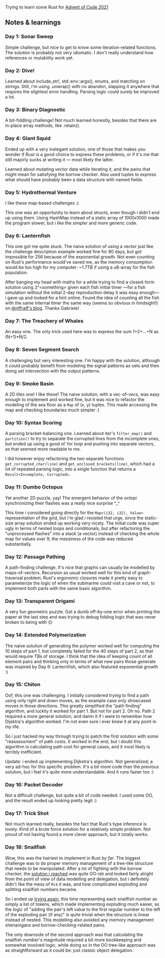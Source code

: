 Trying to learn some Rust for [Advent of Code 2021](https://adventofcode.com/2021/)

## Notes & learnings

### Day 1: Sonar Sweep
Simple challenge, but nice to get to know some iteration-related functions. The solution is probably not very idiomatic. I don't really understand how references or mutability work yet.

### Day 2: Dive!
Learned about include_str!, std::env::args(), enums, and matching on strings. Still, i'm using .unwrap() with no abandon, slapping it anywhere that requires the slightest error handling. Parsing logic could surely be improved a lot.

### Day 3: Binary Diagnostic
A bit-fiddling challenge! Not much learned honestly, besides that there are in-place array methods, like .retain().

### Day 4: Giant Squid
Ended up with a very inelegant solution, one of those that makes you wonder if Rust is a good choice to express these problems, or if it's me that still majorly sucks at writing it — most likely the latter.

Learned about mutating vector data while iterating it, and the pains that might mean for satisfying the borrow checker. Also used tuples to express what should have probably been a data structure with named fields.

### Day 5: Hydrothermal Venture
I like these map-based challenges :)

This one was an opportunity to learn about structs, even though i didn't end up using them. Using HashMap instead of a static array of 1000x1000 made the program slower, but i like the simpler and more generic code.

### Day 6: Lanternfish
This one got me quite stuck. The naive solution of using a vector just like the challenge description example worked fine for 80 days, but got impossible for 256 because of the exponential growth. Not even counting on Rust's performance would've saved me, as the memory consumption would be too high for my computer: ~1.7TB if using a u8-array for the fish population.

After banging my head with maths for a while trying to find a closed-form solution using 2^\<something\> given each fish initial timer —for a fish simulation without the initial 2-day reproduction delay it was easy enough— i gave up and looked for a hint online. Found the idea of counting all the fish with the same internal timer the same way (seems so obvious in hindsight!) on [@riffraff's blog](https://riffraff.info/2021/12/advent-of-code-2021-day-6/). Thanks Gabriele!

### Day 7: The Treachery of Whales
An easy one. The only trick used here was to express the sum 1+2+...+N as (N+1)*N/2.

### Day 8: Seven Segment Search
A challenging but very interesting one. I'm happy with the solution, although it could probably benefit from modeling the signal patterns as sets and then doing set intersection with the output patterns.

### Day 9: Smoke Basin
A 2D tiles one! I like these! The naive solution, with a vec-of-vecs, was easy enough to implement and worked fine, but it was nice to refactor the modeling of the sea floor as a `Map` of (x, y) tuples. This made accessing the map and checking boundaries much simpler :)

### Day 10: Syntax Scoring
A parsing bracket-balancing one. Learned about iter's `filter_map()` and `partition()` to try to separate the corrupted lines from the incomplete ones, but ended up using a good ol' for loop and pushing into separate vectors, as that seemed more readable to me.

I did however enjoy refactoring the two separate functions `get_corrupted_char(line)` and `get_unclosed_brackets(line)`, which had a lot of repeated parsing logic, into a single function that returns a `Result<Incomplete, Corrupted>`.

### Day 11: Dumbo Octopus
Yet another 2D puzzle, yay! The emergent behavior of the octopi synchronizing their flashes was a really nice surprise ^_^

This time i considered going directly for the `Map<(i32, i32), Value>` representation of the grid, but i'm glad i resisted that urge, since the static-size array solution ended up working very nicely. The initial code was super ugly in terms of nested loops and conditionals, but after refactoring the "unprocessed flashes" into a stack (a vector) instead of checking the whole map for values over 9, the messiness of the code was reduced substantially.

### Day 12: Passage Pathing
A path-finding challenge. It's nice that graphs can usually be modelled by maps-of-vectors. Recursion as usual worked well for this kind of graph-traversal problem. Rust's ergonomic closures made it pretty easy to parameterize the logic of when the submarine could visit a cave or not, to implement both parts with the same basic algorithm.

### Day 13: Transparent Origami
A very fun geometric puzzle. Got a dumb off-by-one error when printing the paper at the last step and was trying to debug folding logic that was never broken to being with 😖

### Day 14: Extended Polymerization
The naive solution of generating the polymer worked well for computing the 10 steps of part 1, but completely failed for the 40 steps of part 2, as that would require TBs of storage. I think that the idea of keeping count of all element pairs and thinking only in terms of what new pairs those generate was inspired by Day 6: Lanternfish, which also featured exponential growth :)

### Day 15: Chiton
Oof, this one was challenging. I initially considered trying to find a path using only right and down moves, as the example case only showcased moves in those directions. This greatly simplified the "path finding" algorithm, and luckily it worked for part 1. But not for part 2. Oh no. Path 2 required a more general solution, and damn it if i were to remember how Dijsktra's algorithm worked. I'm not even sure i ever knew it at any point in my life.

So i just hacked my way through trying to patch the first solution with some "reassessment" of path costs. It worked in the end, but i doubt this algorithm is calculating path cost for general cases, and it most likely is terribly inefficient.

Update: i ended up implementing Dijkstra's algorithm. Not generalized; a very ad-hoc for this specific problem. It's a bit more code than the previous solution, but i feel it's quite more understandable. And it runs faster too :)

### Day 16: Packet Decoder
Not a difficult challenge, but quite a bit of code needed. I used some OO, and the result ended up looking pretty legit :)

### Day 17: Trick Shot
Not much learned really, besides the fact that Rust's type inference is lovely. Kind of a brute force solution for a relatively simple problem. Not proud of not having found a more clever approach, but it totally works.

### Day 18: Snailfish
Wow, this was the hairiest to implement in Rust *by far*. The biggest challenge was to do proper memory management of a tree-like structure that needs to be manipulated. After a lot of fighting with the borrow checker, the [solution i reached](src/day18_oo.rs) was quite OO-ish and looked fairly alright from the point of view of data modelling and delegation, but i definitely didn't like the mess of `Rc`s it was, and how complicated exploding and splitting snailfish numbers became.

So i ended up [trying again](src/day18.rs), this time representing each snailfish number as simply a list of tokens, which made implementing exploding much easier, as the logic of "adding the pair's left value to the first regular number to the left of the exploding pair (if any)" is quite trivial when the structure is linear instead of nested. This modelling also avoided any memory management shenanigans and borrow-checking-related pains.

The only downside of the second approach was that calculating the snailfish number's magnitude required a bit more bookkeeping and somewhat involved logic, while doing so in the OO tree-like approach was as straightforward as it could be: just classic object delegation.
